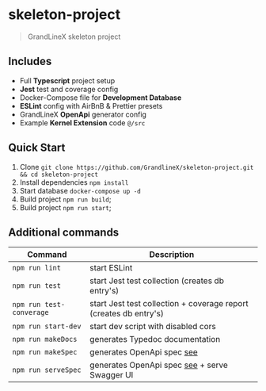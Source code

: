 # skeleton-project
> GrandLineX skeleton project

## Includes

- Full **Typescript** project setup
- **Jest** test and coverage config
- Docker-Compose file for **Development Database**
- **ESLint** config with AirBnB & Prettier presets
- GrandLineX **OpenApi** generator config
- Example **Kernel Extension** code `@/src`

## Quick Start

1. Clone `git clone https://github.com/GrandlineX/skeleton-project.git && cd skeleton-project` 
2. Install dependencies `npm install`
3. Start database `docker-compose up -d`
4. Build project `npm run build`;
5. Build project `npm run start`;

## Additional commands

|Command|Description|
|---|---|
|`npm run lint`| start ESLint |
|`npm run test`| start Jest test collection (creates db entry's) |
|`npm run test-converage`| start Jest test collection + coverage report (creates db entry's) |
|`npm run start-dev`| start dev script with disabled cors |
|`npm run makeDocs`| generates Typedoc documentation|
|`npm run makeSpec`| generates OpenApi spec [see](https://grandlinex.github.io/docs/utils/#docs-to-openapi-v3)|
|`npm run serveSpec`| generates OpenApi spec [see](https://grandlinex.github.io/docs/utils/#docs-to-openapi-v3) + serve Swagger UI|

